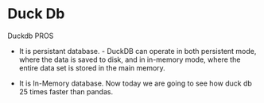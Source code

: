 # Duck Db
Duckdb PROS
* It is persistant database. - DuckDB can operate in both persistent mode, where the data is saved to disk, and in in-memory mode, where the entire data set is stored in the main memory.

* It is In-Memory database.
Now today we are going to see how duck db 25 times faster than pandas.